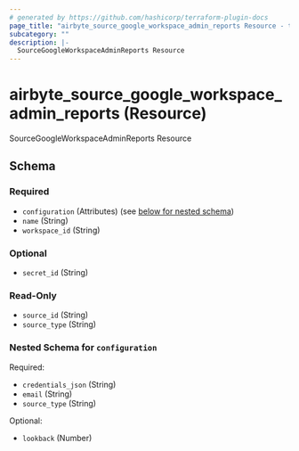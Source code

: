 ```yaml
---
# generated by https://github.com/hashicorp/terraform-plugin-docs
page_title: "airbyte_source_google_workspace_admin_reports Resource - terraform-provider-airbyte"
subcategory: ""
description: |-
  SourceGoogleWorkspaceAdminReports Resource
---
```


# airbyte_source_google_workspace_admin_reports (Resource)

SourceGoogleWorkspaceAdminReports Resource



<!-- schema generated by tfplugindocs -->
## Schema

### Required

- `configuration` (Attributes) (see [below for nested schema](#nestedatt--configuration))
- `name` (String)
- `workspace_id` (String)

### Optional

- `secret_id` (String)

### Read-Only

- `source_id` (String)
- `source_type` (String)

<a id="nestedatt--configuration"></a>
### Nested Schema for `configuration`

Required:

- `credentials_json` (String)
- `email` (String)
- `source_type` (String)

Optional:

- `lookback` (Number)


